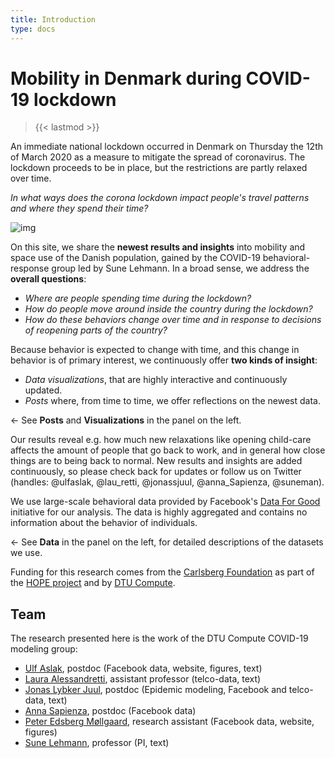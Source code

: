 ```yaml
---
title: Introduction
type: docs
---
```


# **Mobility in Denmark during COVID-19 lockdown**

> {{< lastmod >}}

An immediate national lockdown occurred in Denmark on Thursday the 12th of March 2020 as a measure to mitigate the spread of coronavirus. The lockdown proceeds to be in place, but the restrictions are partly relaxed over time.

*In what ways does the corona lockdown impact people's travel patterns and where they spend their time?*

![img](/menu_fig.png)

On this site, we share the **newest results and insights** into mobility and space use of the Danish population, gained by the COVID-19 behavioral-response group led by Sune Lehmann. In a broad sense, we address the **overall questions**:
* *Where are people spending time during the lockdown?*
* *How do people move around inside the country during the lockdown?*
* *How do these behaviors change over time and in response to decisions of reopening parts of the country?*

Because behavior is expected to change with time, and this change in behavior is of primary interest, we continuously offer **two kinds of insight**:
* *Data visualizations*, that are highly interactive and continuously updated.
* *Posts* where, from time to time, we offer reflections on the newest data.

← See **Posts** and **Visualizations** in the panel on the left.

Our results reveal e.g. how much new relaxations like opening child-care affects the amount of people that go back to work, and in general how close things are to being back to normal. New results and insights are added continuously, so please check back for updates or follow us on Twitter (handles: @ulfaslak, @lau_retti, @jonassjuul, @anna_Sapienza, @suneman).

We use large-scale behavioral data provided by Facebook's [Data For Good](https://dataforgood.fb.com) initiative for our analysis. The data is highly aggregated and contains no information about the behavior of individuals.

← See **Data** in the panel on the left, for detailed descriptions of the datasets we use.

Funding for this research comes from the [Carlsberg Foundation](https://www.carlsbergfondet.dk/en) as part of the [HOPE project](https://hope-project.au.dk/) and by [DTU Compute](https://www.compute.dtu.dk).

## Team
The research presented here is the work of the DTU Compute COVID-19 modeling group:
* [Ulf Aslak](https://ulfaslak.com), postdoc (Facebook data, website, figures, text)
* [Laura Alessandretti](http://laura.alessandretti.com), assistant professor (telco-data, text)
* [Jonas Lybker Juul](https://www.nbi.dk/~jonassj/), postdoc (Epidemic modeling, Facebook and telco-data, text)
* [Anna Sapienza](http://www.annasapienza.it), postdoc (Facebook data)
* [Peter Edsberg Møllgaard](https://orbit.dtu.dk/en/persons/peter-edsberg-møllgaard), research assistant (Facebook data, website, figures)
* [Sune Lehmann](https://sunelehmann.com/), professor (PI, text)


<!-- {{< columns >}}
## Nowcast

Showcases different overviews of the available data. Here, you can inspect the state of mobility in Denmark, between regions and withing regions, over time.
